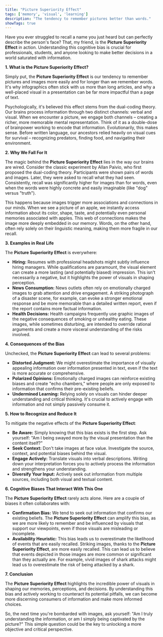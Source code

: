 ```yaml
---
title: "Picture Superiority Effect"
tags: ['memory', 'visual', 'learning']
description: "The tendency to remember pictures better than words."
showTags: true
---
```



Have you ever struggled to recall a name you just heard but can perfectly describe the person's face? That, my friend, is the **Picture Superiority Effect** in action. Understanding this cognitive bias is crucial for professionals, students, and anyone looking to make better decisions in a world saturated with information.

**1. What is the Picture Superiority Effect?**

Simply put, the **Picture Superiority Effect** is our tendency to remember pictures and images more easily and for longer than we remember words. It's why infographics often stick with us more than long articles, and why a well-placed visual in a presentation can be far more impactful than a page of text.

Psychologically, it's believed this effect stems from the dual-coding theory. Our brains process information through two distinct channels: verbal and visual. When we encounter a picture, we engage both channels – creating a richer, more memorable mental representation. Think of it as a double-dose of brainpower working to encode that information. Evolutionarily, this makes sense. Before written language, our ancestors relied heavily on visual cues for survival – recognizing predators, finding food, and navigating their environment.

**2. Why We Fall For It**

The magic behind the **Picture Superiority Effect** lies in the way our brains are wired. Consider the classic experiment by Allan Paivio, who first proposed the dual-coding theory. Participants were shown pairs of words and images. Later, they were asked to recall what they had seen. Consistently, recall was significantly higher for images than for words, even when the words were highly concrete and easily imaginable (like "dog" versus "truth").

This happens because images trigger more associations and connections in our minds. When we see a picture of an apple, we instantly access information about its color, shape, taste, and potentially even personal memories associated with apples. This web of connections makes the image more deeply embedded in our memory. Words, on the other hand, often rely solely on their linguistic meaning, making them more fragile in our recall.

**3. Examples in Real Life**

The **Picture Superiority Effect** is everywhere:

*   **Hiring:** Resumes with professional headshots might subtly influence hiring managers. While qualifications are paramount, the visual element can create a more lasting (and potentially biased) impression. This isn't necessarily a negative, but it highlights the power of visuals in shaping perception.
*   **News Consumption:** News outlets often rely on emotionally charged images to grab attention and drive engagement. A striking photograph of a disaster scene, for example, can evoke a stronger emotional response and be more memorable than a detailed written report, even if the report contains more factual information.
*   **Health Decisions:** Health campaigns frequently use graphic images of the negative consequences of smoking or unhealthy eating. These images, while sometimes disturbing, are intended to override rational arguments and create a more visceral understanding of the risks involved.

**4. Consequences of the Bias**

Unchecked, the **Picture Superiority Effect** can lead to several problems:

*   **Distorted Judgment:** We might overestimate the importance of visually appealing information over information presented in text, even if the text is more accurate or comprehensive.
*   **Polarized Opinions:** Emotionally charged images can reinforce existing biases and create "echo chambers," where people are only exposed to information that confirms their pre-existing beliefs.
*   **Undermined Learning:** Relying solely on visuals can hinder deeper understanding and critical thinking. It's crucial to actively engage with information and not simply passively consume it.

**5. How to Recognize and Reduce It**

To mitigate the negative effects of the **Picture Superiority Effect**:

*   **Be Aware:** Simply knowing that this bias exists is the first step. Ask yourself: "Am I being swayed more by the visual presentation than the content itself?"
*   **Seek Context:** Don't take images at face value. Investigate the source, context, and potential biases behind the visual.
*   **Engage Actively:** Translate visuals into verbal descriptions. Writing down your interpretation forces you to actively process the information and strengthens your understanding.
*   **Diversify Your Input:** Actively seek out information from multiple sources, including both visual and textual content.

**6. Cognitive Biases That Interact With This One**

The **Picture Superiority Effect** rarely acts alone. Here are a couple of biases it often collaborates with:

*   **Confirmation Bias:** We tend to seek out information that confirms our existing beliefs. The **Picture Superiority Effect** can amplify this bias, as we are more likely to remember and be influenced by visuals that support our viewpoints, even if those visuals are misleading or incomplete.
*   **Availability Heuristic:** This bias leads us to overestimate the likelihood of events that are easily recalled. Striking images, thanks to the **Picture Superiority Effect**, are more easily recalled. This can lead us to believe that events depicted in those images are more common or significant than they actually are. For example, vivid images of shark attacks might lead us to overestimate the risk of being attacked by a shark.

**7. Conclusion**

The **Picture Superiority Effect** highlights the incredible power of visuals in shaping our memories, perceptions, and decisions. By understanding this bias and actively working to counteract its potential pitfalls, we can become more discerning consumers of information and make more informed choices.

So, the next time you're bombarded with images, ask yourself: "Am I truly understanding the information, or am I simply being captivated by the picture?" This simple question could be the key to unlocking a more objective and critical perspective.

